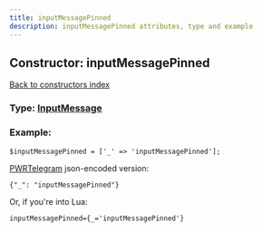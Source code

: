 ```yaml
---
title: inputMessagePinned
description: inputMessagePinned attributes, type and example
---
```

## Constructor: inputMessagePinned  
[Back to constructors index](index.md)






### Type: [InputMessage](../types/InputMessage.md)


### Example:

```
$inputMessagePinned = ['_' => 'inputMessagePinned'];
```  

[PWRTelegram](https://pwrtelegram.xyz) json-encoded version:

```
{"_": "inputMessagePinned"}
```


Or, if you're into Lua:  


```
inputMessagePinned={_='inputMessagePinned'}

```


